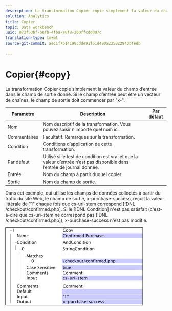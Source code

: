 ```yaml
---
description: La transformation Copier copie simplement la valeur du champ d’entrée dans le champ de sortie donné. Si le champ d’entrée peut être un vecteur de chaînes, le champ de sortie doit commencer par "x-".
solution: Analytics
title: Copier
topic: Data workbench
uuid: 073f53bf-befb-4fba-a8f8-260ffcdd007c
translation-type: tm+mt
source-git-commit: aec1f7b14198cdde91f61d490a235022943bfedb

---
```



# Copier{#copy}

La transformation Copier copie simplement la valeur du champ d’entrée dans le champ de sortie donné. Si le champ d’entrée peut être un vecteur de chaînes, le champ de sortie doit commencer par &quot;x-&quot;.

| Paramètre | Description | Par défaut |
|---|---|---|
| Nom | Nom descriptif de la transformation. Vous pouvez saisir n’importe quel nom ici. |  |
| Commentaires | Facultatif. Remarques sur la transformation. |  |
| Condition | Conditions d’application de cette transformation. |  |
| Par défaut | Utilisé si le test de condition est vrai et que la valeur d’entrée n’est pas disponible dans l’entrée de journal donnée. |  |
| Entrée | Nom du champ à partir duquel copier. |  |
| Sortie | Nom du champ de sortie. |  |

Dans cet exemple, qui utilise les champs de données collectés à partir du trafic du site Web, le champ de sortie, x-purchase-success, reçoit la valeur littérale de &quot;1&quot; chaque fois que cs-uri-stem correspond [!DNL /checkout/confirmed.php]. Si le [!DNL Condition] n&#39;est pas satisfait (c&#39;est-à-dire que cs-uri-stem ne correspond pas [!DNL /checkout/confirmed.php]), x-purchase-success n&#39;est pas modifié.

![](assets/cfg_TransformationType_Copy.png)

